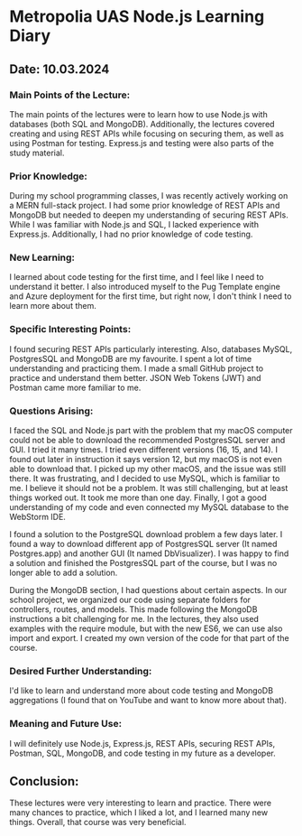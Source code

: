 # Metropolia UAS Node.js Learning Diary

## Date: 10.03.2024

### Main Points of the Lecture:
The main points of the lectures were to learn how to use Node.js with databases (both SQL and MongoDB). Additionally, the lectures covered creating and using REST APIs while focusing on securing them, as well as using Postman for testing. Express.js and testing were also parts of the study material.

### Prior Knowledge:
During my school programming classes, I was recently actively working on a MERN full-stack project. I had some prior knowledge of REST APIs and MongoDB but needed to deepen my understanding of securing REST APIs. While I was familiar with Node.js and SQL, I lacked experience with Express.js. Additionally, I had no prior knowledge of code testing.

### New Learning:
I learned about code testing for the first time, and I feel like I need to understand it better. I also introduced myself to the Pug Template engine and Azure deployment for the first time, but right now, I don't think I need to learn more about them.

### Specific Interesting Points:
I found securing REST APIs particularly interesting. Also, databases MySQL, PostgresSQL and MongoDB are my favourite. I spent a lot of time understanding and practicing them. I made a small GitHub project to practice and understand them better. JSON Web Tokens (JWT) and Postman came more familiar to me. 

### Questions Arising:
I faced the SQL and Node.js part with the problem that my macOS computer could not be able to download the recommended PostgresSQL server and GUI. I tried it many times. I tried even different versions (16, 15, and 14). I found out later in instruction it says version 12, but my macOS is not even able to download that. I picked up my other macOS, and the issue was still there. It was frustrating, and I decided to use MySQL, which is familiar to me. I believe it should not be a problem. It was still challenging, but at least things worked out. It took me more than one day. Finally, I got a good understanding of my code and even connected my MySQL database to the WebStorm IDE. 

I found a solution to the PostgreSQL download problem a few days later. I found a way to download different app of PostgresSQL server (It named Postgres.app) and another GUI (It named DbVisualizer). I was happy to find a solution and finished the PostgresSQL part of the course, but I was no longer able to add a solution.  

During the MongoDB section, I had questions about certain aspects. In our school project, we organized our code using separate folders for controllers, routes, and models. This made following the MongoDB instructions a bit challenging for me. In the lectures, they also used examples with the require module, but with the new ES6, we can use also import and export. I created my own version of the code for that part of the course. 

### Desired Further Understanding:
I'd like to learn and understand more about code testing and MongoDB aggregations (I found that on YouTube and want to know more about that).

### Meaning and Future Use:
I will definitely use Node.js, Express.js, REST APIs, securing REST APIs, Postman, SQL, MongoDB, and code testing in my future as a developer.

## Conclusion:
These lectures were very interesting to learn and practice. There were many chances to practice, which I liked a lot, and I learned many new things. Overall, that course was very beneficial.
